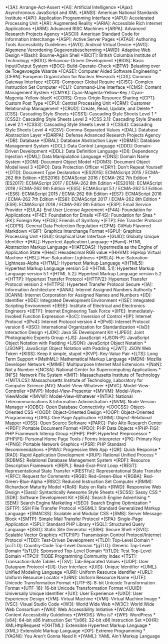 *[3A]:                      Arrange-Act-Assert
*[AI]:                      Artificial Intelligence
*[Ajax]:                    Asynchronous JavaScript and XML
*[ANSI]:                    American National Standards Institute
*[API]:                     Application Programming Interface
*[APU]:                     Accelerated Processing Unit
*[AR]:                      Augmented Reality
*[ARIA]:                    Accessible Rich Internet Applications
*[ARM]:                     Advanced RISC Machines
*[ARPA]:                    Advanced Research Projects Agency
*[ASCII]:                   American Standard Code for Information Interchange
*[ASP]:                     Active Server Pages
*[ATAG]:                    Authoring Tools Accessibility Guidelines
*[AVD]:                     Android Virtual Device
*[AVG]:                     Algemene Verordening Gegevensbescherming
*[AWD]:                     Adaptive Web Design
*[Bash]:                    Bourne-Again Shell
*[BCIT]:                    British Columbia Institute of Technology
*[BDD]:                     Behaviour-Driven Development
*[BIOS]:                    Basic Input/Output System
*[BOC]:                     Build-Operate-Check
*[BTW]:                     Belasting over de Toegevoegde Waarde
*[CASE]:                    Computer Aided Software Engineering
*[CERN]:                    European Organization for Nuclear Research
*[CGI]:                     Common Gateway Interface
*[CGR]:                     Composer Global Require
*[CISC]:                    Complex Instruction Set Computer
*[CLI]:                     Command-Line Interface
*[CMS]:                     Content Management System
*[CMYK]:                    Cyan-Magenta-Yellow-Key / Cyan-Magenta-Yellow-blacK
*[CORS]:                    Cross-Origin Resource Sharing
*[CPT]:                     Custom Post Type
*[CPU]:                     Central Processing Unit
*[CRM]:                     Customer Relationship Management
*[CRUD]:                    Create, Read, Update, and Delete
*[CSS]:                     Cascading Style Sheets
  *[CSS1]:                  Cascading Style Sheets Level 1
  *[CSS2]:                  Cascading Style Sheets Level 2
  *[CSS 2.1]:               Cascading Style Sheets Level 2.1
  *[CSS3]:                  Cascading Style Sheets Level 3
  *[CSS4]:                  Cascading Style Sheets Level 4
*[CSV]:                     Comma-Separated Values
*[DAL]:                     Database Abstraction Layer
*[DARPA]:                   Defense Advanced Research Projects Agency
*[DB]:                      Database
*[DBAL]:                    Database Abstraction Layer
*[DBMS]:                    Database Management System
*[DCL]:                     Data Control Language
*[DDD]:                     Domain-Driven Development
*[DDL]:                     Data Definition Language
*[DI]:                      Dependency Injection
*[DML]:                     Data Manipulation Language
*[DNS]:                     Domain Name System
*[DOM]:                     Document Object Model
  *[DOM3]:                  Document Object Model level 3
*[DPO]:                     Data Protection Officer
*[DRY]:                     Don't Repeat Yourself
*[DTD]:                     Document Type Declaration
*[ES2015]:                  ECMAScript 2015 / ECMA-262 6th Edition
*[ES2016]:                  ECMAScript 2016 / ECMA-262 7th Edition
*[ES2017]:                  ECMAScript 2017 / ECMA-262 8th Edition
*[ES2018]:                  ECMAScript 2018 / ECMA-262 9th Edition
*[ES5]:                     ECMAScript 5.1 / ECMA-262 5.1 Edition
*[ES6]:                     ECMAScript 2015 / ECMA-262 6th Edition
*[ES7]:                     ECMAScript 2016 / ECMA-262 7th Edition
*[ES8]:                     ECMAScript 2017 / ECMA-262 8th Edition
*[ES9]:                     ECMAScript 2018 / ECMA-262 9th Edition
*[ESP]:                     Email Service Provider
*[EULA]:                    End User License Agreement
*[F4A]:                     Foundation for Applications
*[F4E]:                     Foundation for Emails
*[F4S]:                     Foundation for Sites
*[FK]:                      Foreign Key
*[FOS]:                     Friends of Symfony
*[FTP]:                     File Transfer Protocol
*[GDPR]:                    General Data Protection Regulation
*[GFM]:                     GitHub Flavored Markdown
*[GIF]:                     Graphics Interchange Format
*[GPU]:                     Graphics Processing Unit
*[GUI]:                     Graphical User Interface
*[GUID]:                    Globally Unique Identifier
*[HAL]:                     Hypertext Application Language
*[Haml]:                    HTML Abstraction Markup Language
*[HATEOAS]:                 Hypermedia as the Engine of Application State
*[Hex]:                     Hexadecimal RGB value
*[HHVM]:                    HipHop Virtual Machine
*[HSL]:                     Hue-Saturation-Lightness
*[HSLA]:                    Hue-Saturation-Lightness-Alpha
*[HTML]:                    Hypertext Markup Language
  *[HTML5]:                 Hypertext Markup Language version 5.0
  *[HTML 5.1]:              Hypertext Markup Language version 5.1
  *[HTML 5.2]:              Hypertext Markup Language version 5.2
*[HTTP]:                    Hypertext Transfer Protocol
*[HTTP/2]:                  Hypertext Transfer Protocol version 2
*[HTTPS]:                   Hypertext Transfer Protocol Secure
*[IA]:                      Information Architecture
*[IANA]:                    Internet Assigned Numbers Authority
*[ICANN]:                   Internet Corporation for Assigned Names and Numbers
*[ID]:                      Identifier
*[IDE]:                     Integrated Development Environment
*[ISE]:                     Integrated Scripting Environment
*[IEEE]:                    Institute of Electrical and Electronics Engineers
*[IETF]:                    Internet Engineering Task Force
*[IIFE]:                    Immediately-Invoked Function Expression
*[IoC]:                     Inversion of Control
*[IP]:                      Internet Protocol
  *[IPv4]:                  Internet Protocol version 4
  *[IPv6]:                  Internet Protocol version 6
*[ISO]:                     International Organization for Standardization
*[IxD]:                     Interaction Design
*[JDK]:                     Java SE Development Kit
*[JPEG]:                    Joint Photographic Experts Group
*[JS]:                      JavaScript
*[JSON-P]:                  JavaScript Object Notation with Padding
*[JSON]:                    JavaScript Object Notation
*[JSONP]:                   JavaScript Object Notation with Padding
*[JWT]:                     JSON Web Token
*[KISS]:                    Keep it simple, stupid
*[KVP]:                     Key-Value Pair
*[LTS]:                     Long Term Support
*[MathML]:                  Mathematical Markup Language
*[MDN]:                     Mozilla Developer Network
*[MIME]:                    Multipurpose Internet Mail Extensions
*[NaN]:                     Not a Number
*[NCSA]:                    National Center for Supercomputing Applications
*[NFS]:                     Network File System
*[MIT]:                     Massachusetts Institute of Technology
  *[MIT/LCS]:               Massachusetts Institute of Technology, Laboratory for Computer Science
*[MV*]:                     Model-View-Whatever
*[MVC]:                     Model-View-Controller
*[MVP]:                     Model-View-Presenter
*[MVVM]:                    Model-View-ViewModel
*[MVW]:                     Model-View-Whatever
*[NTIA]:                    National Telecommunications & Information Administration
*[NVM]:                     Node Version Manager
*[ODBC]:                    Open Database Connectivity
*[OOCSS]:                   Object-Oriented CSS
*[OOD]:                     Object-Oriented Design
*[OOP]:                     Object-Oriented Programming
*[OPA]:                     One Page Application
*[ORM]:                     Object-Relational Mapper
*[OSS]:                     Open Source Software
*[PARC]:                    Palo Alto Research Center
*[PDF]:                     Portable Document Format
*[PDO]:                     PHP Data Objects
*[PHP-FIG]:                 PHP Framework Interop Group
*[PHP]:                     PHP: Hypertext Preprocessor
*[PHP/FI]:                  Personal Home Page Tools / Forms Interpreter
*[PK]:                      Primary Key
*[PNG]:                     Portable Network Graphics
*[PSR]:                     PHP Standard Recommendations
*[PWA]:                     Progressive Web App
*[QR]:                      Quick Response
*[RAD]:                     Rapid Application Development
*[RUP]:                     Rational Unified Process
*[RDBMS]:                   Relational Database Management System
*[RDF]:                     Resource Description Framework
*[REPL]:                    Read-Eval-Print Loop
*[REST]:                    Representational State Transfer
*[RESTful]:                 Representational State Transfer
*[RFC]:                     Request for Comments
*[RGB]:                     Red-Green-Blue
*[RGBA]:                    Red-Green-Blue-Alpha
*[RISC]:                    Reduced Instruction Set Computer
*[RMM]:                     Richardson Maturity Model
*[RoR]:                     Ruby on Rails
*[RWD]:                     Responsive Web Design
*[Sass]:                    Syntactically Awesome Style Sheets
*[SCSS]:                    Sassy CSS
*[SDK]:                     Software Development Kit
*[SEA]:                     Search Engine Advertising
*[SEM]:                     Search Engine Marketing
*[SEO]:                     Search Engine Optimization
*[SFTP]:                    SSH File Transfer Protocol
*[SGML]:                    Standard Generalized Markup Language
*[SMACSS]:                  Scalable and Modular CSS
*[SMB]:                     Server Message Block
*[SMTP]:                    Simple Mail Transfer Protocol
*[SPA]:                     Single-Page Application
*[SPL]:                     Standard PHP Library
*[SQL]:                     Structured Query Language
*[SSG]:                     Static Site Generator
*[SSH]:                     Secure Shell
*[SVG]:                     Scalable Vector Graphics
*[TCP/IP]:                  Transmission Control Protocol/Internet Protocol
*[TDD]:                     Test-Driven Development
*[TLD]:                     Top-Level Domain
  *[ccTLD]:                 Country-Code Top-Level Domain
  *[gTLD]:                  Generic Top-Level Domain
  *[sTLD]:                  Sponsored Top-Level Domain
  *[tTLD]:                  Test Top-Level Domain
*[TPCI]:                    TIOBE Programming Community Index
*[TST]:                     Transaction-Safe Tables
*[TSV]:                     Tab-Separated Values
*[UDP]:                     User Datagram Protocol
*[UI]:                      User Interface
*[UID]:                     Unique Identifier
*[UML]:                     Unified Modeling Language
*[URI]:                     Uniform Resource Identifier
*[URL]:                     Uniform Resource Locator
*[URN]:                     Uniform Resource Name
*[UTF]:                     Unicode Transformation Format
  *[UTF-8]:                 8-bit Unicode Transformation Format
  *[UTF-16]:                16-bit Unicode Transformation Format
*[UUID]:                    Universally Unique Identifier
*[UX]:                      User Experience
*[UXD]:                     User Experience Design
*[VM]:                      Virtual Machine
*[VMI]:                     Virtual Machine Image
*[VSC]:                     Visual Studio Code
*[W3]:                      World Wide Web
*[W3C]:                     World Wide Web Consortium
*[WAI]:                     Web Accessibility Initiative
*[WCAG]:                    Web Content Accessibility Guidelines
*[WHOIS]:                   Who is?
*[WP]:                      WordPress
*[x64]:                     64-bit x86 Instruction Set
*[x86]:                     32-bit x86 Instruction Set
*[XHR]:                     XMLHttpRequest
*[XHTML]:                   Extensible Hypertext Markup Language
*[XML]:                     Extensible Markup Language
*[XP]:                      Extreme Programming
*[YAGNI]:                   You Aren't Gonna Need It
*[YAML]:                    YAML Ain't Markup Language